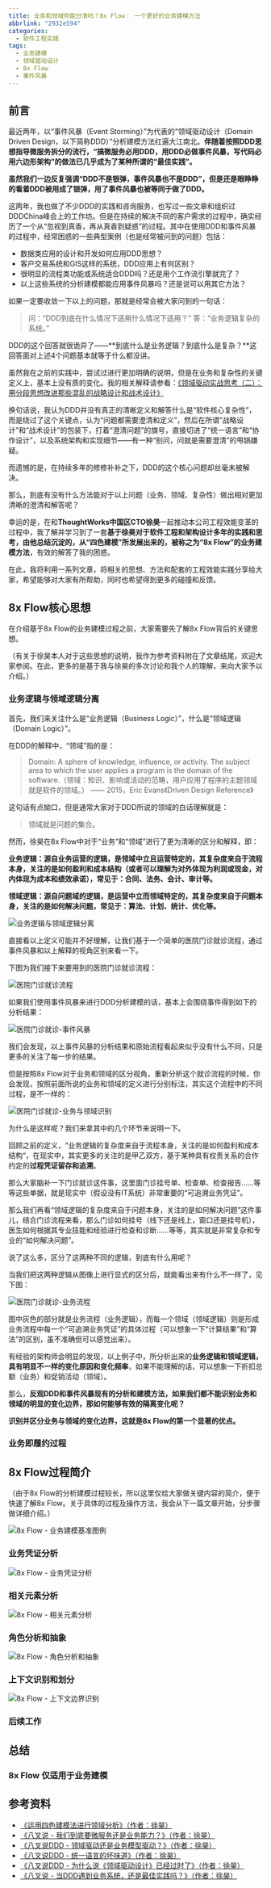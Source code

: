 ```yaml
---
title: 业务和领域你能分清吗？8x Flow： 一个更好的业务建模方法
abbrlink: "2932e594"
categories:
  - 软件工程实践
tags:
  - 业务建模
  - 领域驱动设计
  - 8x Flow
  - 事件风暴
---
```


## 前言

最近两年，以“事件风暴（Event Storming）”为代表的“领域驱动设计（Domain Driven Design，以下简称DDD）”分析建模方法红遍大江南北。**伴随着按照DDD思想指导微服务拆分的流行，“搞微服务必用DDD，用DDD必做事件风暴，写代码必用六边形架构”的做法已几乎成为了某种所谓的“最佳实践”。**

**虽然我们一边反复强调“DDD不是银弹，事件风暴也不是DDD”，但是还是眼睁睁的看着DDD被用成了银弹，用了事件风暴也被等同于做了DDD。**

这两年，我也做了不少DDD的实践和咨询服务，也写过一些文章和组织过DDDChina峰会上的工作坊。但是在持续的解决不同的客户需求的过程中，确实经历了一个从“忽视到真香，再从真香到疑惑”的过程。其中在使用DDD和事件风暴的过程中，经常困惑的一些典型案例（也是经常被问到的问题）包括：

- 数据类应用的设计和开发如何应用DDD思想？
- 客户交易系统和GIS这样的系统，DDD应用上有何区别？
- 很明显的流程类功能或系统适合DDD吗？还是用个工作流引擎就完了？
- 以上这些系统的分析建模都能应用事件风暴吗？还是说可以用其它方法？

如果一定要收敛一下以上的问题，那就是经常会被大家问到的一句话：

>问：“DDD到底在什么情况下适用什么情况下适用？”
>答：“业务逻辑复杂的系统。”

DDD的这个回答就很诡异了——**到底什么是业务逻辑？到底什么是复杂？**这回答面对上述4个问题基本就等于什么都没讲。

虽然我在之前的实践中，尝试过进行更加明确的说明，但是在业务和复杂性的关键定义上，基本上没有质的变化。我的相关解释请参看：[《领域驱动实战思考（二）：用分段思想改进那些混乱的战略设计和战术设计》](/posts/58fe0824/#%E6%9B%B4%E5%90%88%E7%90%86%E7%9A%84%E2%80%9CDDD%E5%88%86%E6%AE%B5%E5%BC%8F%E8%AE%BE%E8%AE%A1%E2%80%9D)

换句话说，我认为DDD并没有真正的清晰定义和解答什么是“软件核心复杂性”，而是绕过了这个关键点，认为“问题都需要澄清和定义”，然后在所谓“战略设计”和“战术设计”的包装下，打着“澄清问题”的旗号，直接切进了“统一语言”和“协作设计”，以及系统架构和实现细节——有一种“别问，问就是需要澄清”的甩锅嫌疑。

而遗憾的是，在持续多年的修修补补之下，DDD的这个核心问题却丝毫未被解决。

那么，到底有没有什么方法能对于以上问题（业务、领域、复杂性）做出相对更加清晰的澄清和解答呢？

幸运的是，在和**ThoughtWorks中国区CTO徐昊**一起推动本公司工程效能变革的过程中，我了解并学习到了一套**基于徐昊对于软件工程和架构设计多年的实践和思考，由他总结沉淀的，从“四色建模”所发展出来的，被称之为“8x Flow”的业务建模方法**，有效的解答了我的困惑。

在此，我将利用一系列文章，将相关的思想、方法和配套的工程效能实践分享给大家，希望能够对大家有所帮助，同时也希望得到更多的碰撞和反馈。

<!-- more -->

## 8x Flow核心思想

在介绍基于8x Flow的业务建模过程之前，大家需要先了解8x Flow背后的关键思想。

（有关于徐昊本人对于这些思想的说明，我作为参考资料附在了文章结尾，欢迎大家参阅。在此，更多的是基于我与徐昊的多次讨论和我个人的理解，来向大家予以介绍。）

### 业务逻辑与领域逻辑分离

首先，我们来关注什么是“业务逻辑（Business Logic）”，什么是“领域逻辑（Domain Logic）”。

在DDD的解释中，“领域”指的是：

> Domain: A sphere of knowledge, influence, or activity. The subject area to which the user applies a program is the domain of the software.（领域：知识、影响或活动的范畴，用户应用了程序的主题领域就是软件的领域。）
> —— 2015，Eric Evans《Driven Design Reference》

这句话有点拗口，但是通常大家对于DDD所说的领域的白话理解就是：

> 领域就是问题的集合。

然而，徐昊在8x Flow中对于“业务”和“领域”进行了更为清晰的区分和解释，即：

**业务逻辑：源自业务运营的逻辑，是领域中立且运营特定的，其复杂度来自于流程本身，关注的是如何盈利和成本结构（或者可以理解为对外体现为利润或现金，对内体现为成本和绩效承诺），常见于：合同、法务、会计、审计等。**

**领域逻辑：源自问题域的逻辑，是运营中立而领域特定的，其复杂度来自于问题本身，关注的是如何解决问题，常见于：算法、计划、统计、优化等。**

![业务逻辑与领域逻辑分离](https://huhao-dev.oss-cn-beijing.aliyuncs.com/business-and-domain-2021-03-30-16-05-34.png)

直接看以上定义可能并不好理解，让我们基于一个简单的医院门诊就诊流程，通过事件风暴和以上解释的视角区别来看一下。

下图为我们接下来要用到的医院门诊就诊流程：

![医院门诊就诊流程](https://huhao-dev.oss-cn-beijing.aliyuncs.com/医院门诊就诊流程-2021-02-07-23-02-25.png)

如果我们使用事件风暴来进行DDD分析建模的话，基本上会围绕事件得到如下的分析结果：

![医院门诊就诊-事件风暴](https://huhao-dev.oss-cn-beijing.aliyuncs.com/医院门诊就诊流程-事件风暴-2021-02-07-23-02-37.png)

我们会发现，以上事件风暴的分析结果和原始流程看起来似乎没有什么不同，只是更多的关注了每一步的结果。

但是按照8x Flow对于业务和领域的区分视角，重新分析这个就诊流程的时候，你会发现，按照前面所说的业务和领域的定义进行分别标注，其实这个流程中的不同过程，是不一样的：

![医院门诊就诊-业务与领域识别](https://huhao-dev.oss-cn-beijing.aliyuncs.com/医院门诊就诊流程-业务与领域识别-2021-02-07-23-02-48.png)

为什么是这样呢？我们来拿其中的几个环节来说明一下。

回顾之前的定义，“业务逻辑的复杂度来自于流程本身，关注的是如何盈利和成本结构“，在现实中，其实更多的关注的是甲乙双方，基于某种具有权责关系的合作约定的**过程凭证留存和追溯**。

那么大家脑补一下门诊就诊这件事，这里面门诊挂号单、检查单、检查报告……等等这些单据，就是现实中（假设没有IT系统）非常重要的“可追溯业务凭证”。

那么我们再看“领域逻辑的复杂度来自于问题本身，关注的是如何解决问题”这件事儿，结合门诊流程来看，那么门诊如何挂号（线下还是线上，窗口还是挂号机），医生如何根据其专业技能和经验进行检查和诊断……等等，其实就是非常复杂和专业的“如何解决问题”。

说了这么多，区分了这两种不同的逻辑，到底有什么用呢？

当我们把这两种逻辑从图像上进行显式的区分后，就能看出来有什么不一样了，见下图：

![医院门诊就诊-业务流程](https://huhao-dev.oss-cn-beijing.aliyuncs.com/医院门诊就诊流程-业务流程-2021-02-07-23-03-00.png)

图中灰色的部分就是业务流程（业务逻辑），而每一个领域（领域逻辑）则是形成业务流程中每一个“可追溯业务凭证”的具体过程（可以想象一下“计算结果”和“算法”的区别，虽不准确但可以感觉出来）。

有经验的架构师会明显的发现，以上例子中，所分析出来的**业务逻辑和领域逻辑，具有明显不一样的变化原因和变化频率**，如果不能理解的话，可以想象一下折扣总额（业务）和促销活动（领域）。

那么，**反观DDD和事件风暴现有的分析和建模方法，如果我们都不能识别业务和领域的明显的变化边界，那如何能够有效的隔离变化呢？**

**识别并区分业务与领域的变化边界，这就是8x Flow的第一个显著的优点。**

### 业务即履约过程

## 8x Flow过程简介

（由于8x Flow的分析建模过程较长，所以这里仅给大家做关键内容的简介，便于快速了解8x Flow。关于具体的过程及操作方法，我会从下一篇文章开始，分步骤做详细介绍。）

![8x Flow - 业务建模基准图例](https://huhao-dev.oss-cn-beijing.aliyuncs.com/8xFlow基准图例-2021-02-07-19-04-33.png)

### 业务凭证分析

![8x Flow - 业务凭证分析](https://huhao-dev.oss-cn-beijing.aliyuncs.com/业务凭证分析-2021-02-07-18-59-59.png)

### 相关元素分析

![8x Flow - 相关元素分析](https://huhao-dev.oss-cn-beijing.aliyuncs.com/相关元素分析-2021-02-07-19-05-21.png)

### 角色分析和抽象

![8x Flow - 角色分析和抽象](https://huhao-dev.oss-cn-beijing.aliyuncs.com/角色分析和抽象-2021-02-07-19-05-30.png)

### 上下文识别和划分

![8x Flow - 上下文边界识别](https://huhao-dev.oss-cn-beijing.aliyuncs.com/上下文边界识别-2021-02-07-19-05-43.png)

### 后续工作

## 总结

### 8x Flow 仅适用于业务建模

## 参考资料

- [《运用四色建模法进行领域分析》（作者：徐昊）](https://www.infoq.cn/article/xh-four-color-modeling)
- [《八叉说 - 我们到底要微服务还是业务能力？》（作者：徐昊）](https://www.bilibili.com/video/BV1Rf4y1Q7Y4)
- [《八叉说DDD - 领域驱动还是业务模型驱动？》（作者：徐昊）](https://www.bilibili.com/video/BV1MT4y1M7Kv)
- [《八叉说DDD - 统一语言的坏味道》（作者：徐昊）](https://www.bilibili.com/video/BV1Rz4y1S7oW)
- [《八叉说DDD - 为什么说《领域驱动设计》已经过时了》（作者：徐昊）](https://www.bilibili.com/video/BV1mf4y1k75k)
- [《八叉说 - 当DDD遇到业务系统，还是最佳实践吗？》（作者：徐昊）](https://www.bilibili.com/video/BV1Ep4y1W7Ku)